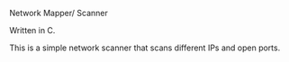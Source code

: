 

Network Mapper/ Scanner

Written in C.

This is a simple network scanner that scans different IPs and open ports.